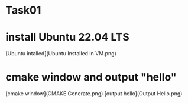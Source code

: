 # Task01

# install Ubuntu 22.04 LTS
[Ubuntu intalled](Ubuntu Installed in VM.png)

# cmake window and output "hello"
[cmake window](CMAKE Generate.png)
[output hello](Output Hello.png)